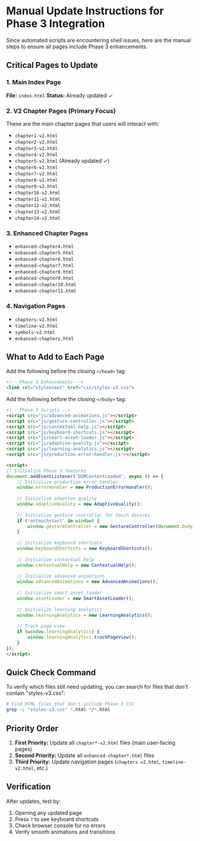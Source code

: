 # Manual Update Instructions for Phase 3 Integration

Since automated scripts are encountering shell issues, here are the manual steps to ensure all pages include Phase 3 enhancements.

## Critical Pages to Update

### 1. Main Index Page
**File:** `index.html`
**Status:** Already updated ✓

### 2. V2 Chapter Pages (Primary Focus)
These are the main chapter pages that users will interact with:

- `chapter1-v2.html`
- `chapter2-v2.html`
- `chapter3-v2.html`
- `chapter4-v2.html`
- `chapter5-v2.html` (Already updated ✓)
- `chapter6-v2.html`
- `chapter7-v2.html`
- `chapter8-v2.html`
- `chapter9-v2.html`
- `chapter10-v2.html`
- `chapter11-v2.html`
- `chapter12-v2.html`
- `chapter13-v2.html`
- `chapter14-v2.html`

### 3. Enhanced Chapter Pages
- `enhanced-chapter4.html`
- `enhanced-chapter5.html`
- `enhanced-chapter6.html`
- `enhanced-chapter7.html`
- `enhanced-chapter8.html`
- `enhanced-chapter9.html`
- `enhanced-chapter10.html`
- `enhanced-chapter11.html`

### 4. Navigation Pages
- `chapters-v2.html`
- `timeline-v2.html`
- `symbols-v2.html`
- `enhanced-chapters.html`

## What to Add to Each Page

Add the following before the closing `</head>` tag:

```html
<!-- Phase 3 Enhancements -->
<link rel="stylesheet" href="css/styles-v3.css">
```

Add the following before the closing `</body>` tag:

```html
<!-- Phase 3 Scripts -->
<script src="js/advanced-animations.js"></script>
<script src="js/gesture-controller.js"></script>
<script src="js/contextual-help.js"></script>
<script src="js/keyboard-shortcuts.js"></script>
<script src="js/smart-asset-loader.js"></script>
<script src="js/adaptive-quality.js"></script>
<script src="js/learning-analytics.js"></script>
<script src="js/production-error-handler.js"></script>

<script>
// Initialize Phase 3 features
document.addEventListener('DOMContentLoaded', async () => {
    // Initialize production error handler
    window.errorHandler = new ProductionErrorHandler();
    
    // Initialize adaptive quality
    window.adaptiveQuality = new AdaptiveQuality();
    
    // Initialize gesture controller for touch devices
    if ('ontouchstart' in window) {
        window.gestureController = new GestureController(document.body);
    }
    
    // Initialize keyboard shortcuts
    window.keyboardShortcuts = new KeyboardShortcuts();
    
    // Initialize contextual help
    window.contextualHelp = new ContextualHelp();
    
    // Initialize advanced animations
    window.advancedAnimations = new AdvancedAnimations();
    
    // Initialize smart asset loader
    window.assetLoader = new SmartAssetLoader();
    
    // Initialize learning analytics
    window.learningAnalytics = new LearningAnalytics();
    
    // Track page view
    if (window.learningAnalytics) {
        window.learningAnalytics.trackPageView();
    }
});
</script>
```

## Quick Check Command

To verify which files still need updating, you can search for files that don't contain "styles-v3.css":

```bash
# Find HTML files that don't include Phase 3 CSS
grep -L "styles-v3.css" *.html */*.html
```

## Priority Order

1. **First Priority:** Update all `chapter*-v2.html` files (main user-facing pages)
2. **Second Priority:** Update all `enhanced-chapter*.html` files
3. **Third Priority:** Update navigation pages (`chapters-v2.html`, `timeline-v2.html`, etc.)

## Verification

After updates, test by:
1. Opening any updated page
2. Press `?` to see keyboard shortcuts
3. Check browser console for no errors
4. Verify smooth animations and transitions